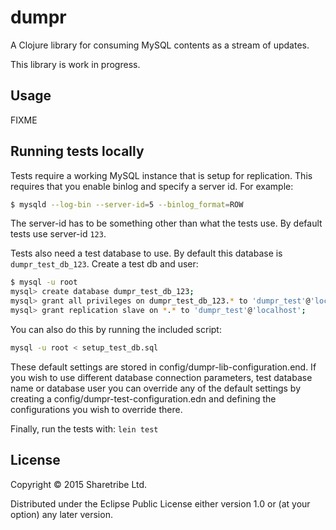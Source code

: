 # dumpr

A Clojure library for consuming MySQL contents as a stream of updates.

This library is work in progress.

## Usage

FIXME

## Running tests locally

Tests require a working MySQL instance that is setup for
replication. This requires that you enable binlog and specify a server
id. For example:

```bash
$ mysqld --log-bin --server-id=5 --binlog_format=ROW
```

The server-id has to be something other than what the tests use. By
default tests use server-id `123`.

Tests also need a test database to use. By default this database is
`dumpr_test_db_123`. Create a test db and user:

```bash
$ mysql -u root
mysql> create database dumpr_test_db_123;
mysql> grant all privileges on dumpr_test_db_123.* to 'dumpr_test'@'localhost' identified by 'dumpr_test';
mysql> grant replication slave on *.* to 'dumpr_test'@'localhost';
```

You can also do this by running the included script:

```bash
mysql -u root < setup_test_db.sql
```

These default settings are stored in
config/dumpr-lib-configuration.end. If you wish to use different
database connection parameters, test database name or database user
you can override any of the default settings by creating a
config/dumpr-test-configuration.edn and defining the configurations
you wish to override there.

Finally, run the tests with: `lein test`

## License

Copyright © 2015 Sharetribe Ltd.

Distributed under the Eclipse Public License either version 1.0 or (at
your option) any later version.
